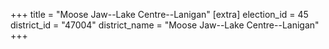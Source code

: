 +++
title = "Moose Jaw--Lake Centre--Lanigan"
[extra]
election_id = 45
district_id = "47004"
district_name = "Moose Jaw--Lake Centre--Lanigan"
+++
